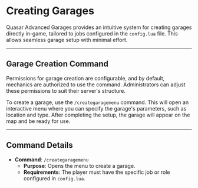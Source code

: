 # Creating Garages

Quasar Advanced Garages provides an intuitive system for creating garages directly in-game, tailored to jobs configured in the `config.lua` file. This allows seamless garage setup with minimal effort.

***

## **Garage Creation Command**

Permissions for garage creation are configurable, and by default, mechanics are authorized to use the command. Administrators can adjust these permissions to suit their server's structure.

To create a garage, use the `/creategaragemenu` command. This will open an interactive menu where you can specify the garage's parameters, such as location and type. After completing the setup, the garage will appear on the map and be ready for use.

***

## **Command Details**

* **Command**: `/creategaragemenu`
  * **Purpose**: Opens the menu to create a garage.
  * **Requirements**: The player must have the specific job or role configured in `config.lua`.

